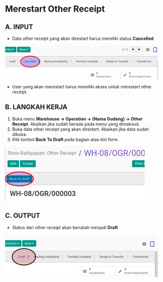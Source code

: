 # Merestart Other Receipt

## A. INPUT

* Data other receipt yang akan direstart harus memiliki status **Cancelled**.

![](../../img/other-receipt/status-cancel.png)

* User yang akan merestart harus memiliki akses untuk merestart other receipt.

## B. LANGKAH KERJA

1. Buka menu **Warehouse -> Operation -> (Nama Gudang) -> Other Receipt**. Abaikan jika sudah berada
pada menu yang dimaksud.
2. Buka data other receipt yang akan direstart. Abaikan jika data sudah dibuka.
3. Klik tombol **Back To Draft** pada bagian atas-kiri form.

![](../../img/other-receipt/tombol-restart.png)

## C. OUTPUT

* Status dari other receipt akan berubah menjadi **Draft**

![](../../img/other-receipt/status-draft.png)
